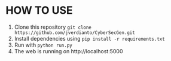 # HOW TO USE
1. Clone this repository `git clone https://github.com/jverdianto/CyberSecGen.git`
2. Install dependencies using `pip install -r requirements.txt`
3. Run with `python run.py`
4. The web is running on http://localhost:5000